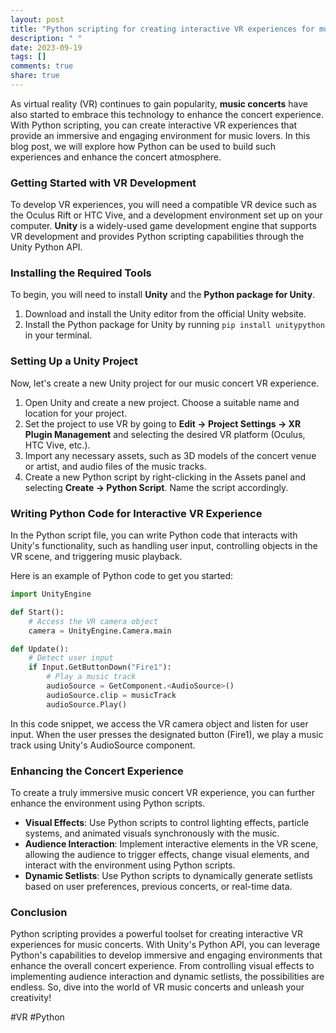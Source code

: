 ```yaml
---
layout: post
title: "Python scripting for creating interactive VR experiences for music concerts"
description: " "
date: 2023-09-19
tags: []
comments: true
share: true
---
```


As virtual reality (VR) continues to gain popularity, **music concerts** have also started to embrace this technology to enhance the concert experience. With Python scripting, you can create interactive VR experiences that provide an immersive and engaging environment for music lovers. In this blog post, we will explore how Python can be used to build such experiences and enhance the concert atmosphere.

### Getting Started with VR Development

To develop VR experiences, you will need a compatible VR device such as the Oculus Rift or HTC Vive, and a development environment set up on your computer. **Unity** is a widely-used game development engine that supports VR development and provides Python scripting capabilities through the Unity Python API.

### Installing the Required Tools

To begin, you will need to install **Unity** and the **Python package for Unity**.

1. Download and install the Unity editor from the official Unity website.
2. Install the Python package for Unity by running `pip install unitypython` in your terminal.

### Setting Up a Unity Project

Now, let's create a new Unity project for our music concert VR experience.

1. Open Unity and create a new project. Choose a suitable name and location for your project.
2. Set the project to use VR by going to **Edit -> Project Settings -> XR Plugin Management** and selecting the desired VR platform (Oculus, HTC Vive, etc.).
3. Import any necessary assets, such as 3D models of the concert venue or artist, and audio files of the music tracks.
4. Create a new Python script by right-clicking in the Assets panel and selecting **Create -> Python Script**. Name the script accordingly.

### Writing Python Code for Interactive VR Experience

In the Python script file, you can write Python code that interacts with Unity's functionality, such as handling user input, controlling objects in the VR scene, and triggering music playback.

Here is an example of Python code to get you started:

```python
import UnityEngine

def Start():
    # Access the VR camera object
    camera = UnityEngine.Camera.main

def Update():
    # Detect user input
    if Input.GetButtonDown("Fire1"):
        # Play a music track
        audioSource = GetComponent.<AudioSource>()
        audioSource.clip = musicTrack
        audioSource.Play()

```

In this code snippet, we access the VR camera object and listen for user input. When the user presses the designated button (Fire1), we play a music track using Unity's AudioSource component.

### Enhancing the Concert Experience

To create a truly immersive music concert VR experience, you can further enhance the environment using Python scripts.

- **Visual Effects**: Use Python scripts to control lighting effects, particle systems, and animated visuals synchronously with the music.
- **Audience Interaction**: Implement interactive elements in the VR scene, allowing the audience to trigger effects, change visual elements, and interact with the environment using Python scripts.
- **Dynamic Setlists**: Use Python scripts to dynamically generate setlists based on user preferences, previous concerts, or real-time data.

### Conclusion

Python scripting provides a powerful toolset for creating interactive VR experiences for music concerts. With Unity's Python API, you can leverage Python's capabilities to develop immersive and engaging environments that enhance the overall concert experience. From controlling visual effects to implementing audience interaction and dynamic setlists, the possibilities are endless. So, dive into the world of VR music concerts and unleash your creativity!

#VR #Python